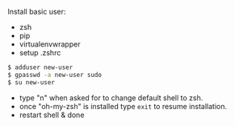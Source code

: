 Install basic user:
* zsh
* pip
* virtualenvwrapper
* setup .zshrc

```sh
$ adduser new-user
$ gpasswd -a new-user sudo
$ su new-user
```

* type "n" when asked for to change default shell to zsh.
* once "oh-my-zsh" is installed type `exit` to resume installation.
* restart shell & done